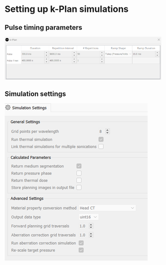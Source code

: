 # Setting up k-Plan simulations

## Pulse timing parameters

![Pulse timing parameters](../doc-images/k-plan-pulse-timing-parameters.png)

## Simulation settings

![Settings](../doc-images/k-plan-settings.png)

